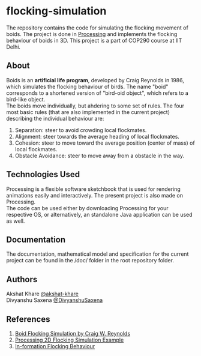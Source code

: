 # flocking-simulation
The repository contains the code for simulating the flocking movement of boids. The project is done in [Processing][1] and implements the flocking behaviour of boids in 3D. This project is a part of COP290 course at IIT Delhi.

## About
Boids is an **artificial life program**, developed by Craig Reynolds in 1986, which simulates the flocking behaviour of birds. The name "boid" corresponds to a shortened version of "bird-oid object", which refers to a bird-like object.  
The boids move individually, but ahdering to some set of rules. The four most basic rules (that are also implemented in the current project) describing the individual behaviour are:  
1. Separation: steer to avoid crowding local flockmates.  
2. Alignment: steer towards the average heading of local flockmates.  
3. Cohesion: steer to move toward the average position (center of mass) of local flockmates.  
4. Obstacle Avoidance: steer to move away from a obstacle in the way.  

## Technologies Used
Processing is a flexible software sketchbook that is used for rendering animations easily and interactively. The present project is also made on Processing.  
The code can be used either by downloading Processing for your respective OS, or alternatively, an standalone Java application can be used as well.

## Documentation
The documentation, mathematical model and specification for the current project can be found in the /doc/ folder in the root repository folder.

## Authors  
Akshat Khare [@akshat-khare][2]  
Divyanshu Saxena [@DivyanshuSaxena][3]  

## References
1. [Boid Flocking Simulation by Craig W. Reynolds][4]  
2. [Processing 2D Flocking Simulation Example][5]  
3. [In-formation Flocking Behaviour][6]

[1]: https://processing.org/
[2]: https://github.com/akshat-khare/
[3]: https://github.com/DivyanshuSaxena/
[4]: https://www.red3d.com/cwr/boids/
[5]: https://processing.org/examples/flocking.html
[6]: https://pdfs.semanticscholar.org/ea6d/3c59ef1166baeb0679aef553df6ebf7765c7.pdf
